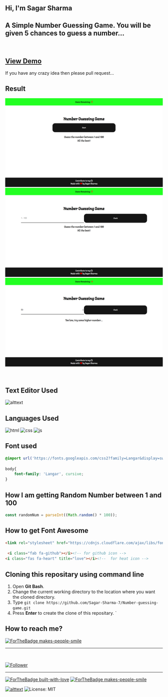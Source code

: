 ## Hi, I'm Sagar Sharma
## A Simple Number Guessing Game. You will be given 5 chances to guess a number...
<br>

## [View Demo]()

If you have any crazy idea then please pull request...

## Result
<p align="center">
  <img src="public/images/result1.png" title="result">
  <br>
  <img src="public/images/result2.png" title="result">
  <br>
  <img src="public/images/result3.png" title="result">
</p>

<br>


## Text Editor Used
![alttext](https://img.shields.io/badge/Visual_Studio_Code-0078D4?style=for-the-badge&logo=visual%20studio%20code&logoColor=white)

## Languages Used
<p float="left">

 ![html](https://img.shields.io/badge/HTML5-E34F26?style=for-the-badge&logo=html5&logoColor=white)
 ![css](https://img.shields.io/badge/CSS3-1572B6?style=for-the-badge&logo=css3&logoColor=white)
 ![js](https://img.shields.io/badge/JavaScript-F7DF1E?style=for-the-badge&logo=javascript&logoColor=black)


</p>

## Font used
```css
@import url('https://fonts.googleapis.com/css2?family=Langar&display=swap');

body{
    font-family: 'Langar', cursive;
}
```

## How I am getting Random Number between 1 and 100
```js 
const randomNum = parseInt((Math.random() * 100));
```

## How to get Font Awesome
```html 
<link rel="stylesheet" href="https://cdnjs.cloudflare.com/ajax/libs/font-awesome/5.10.0/css/all.min.css" integrity="sha512-PgQMlq+nqFLV4ylk1gwUOgm6CtIIXkKwaIHp/PAIWHzig/lKZSEGKEysh0TCVbHJXCLN7WetD8TFecIky75ZfQ==" crossorigin="anonymous" />

 <i class="fab fa-github"></i><!-- for github icon -->
<i class="fas fa-heart" title="love"></i><!--  for heat icon -->

```



 ## Cloning this repositary using command line
 1. Open **Git Bash**.
 1. Change the current working directory to the location where you want the cloned directory.
 1. Type `git clone https://github.com/Sagar-Sharma-7/Number-guessing-game.git`
 1. Press **Enter** to create the clone of this repositary.
 `


 ## How to reach me?
 [ ![ForTheBadge makes-people-smile](https://img.shields.io/badge/Gmail-D14836?style=for-the-badge&logo=gmail&logoColor=white)](mailto:6969sagarsharma@gmail.com)
 <hr>
 <br>

[![Follower](https://img.shields.io/github/followers/sagar-sharma-7?style=social)](https://github.com/Sagar-Sharma-7)
 <hr>
 <p float="left">

[![ForTheBadge built-with-love](https://forthebadge.com/images/badges/built-with-love.svg)](https://github.com/Sagar-Sharma-7)
[ ![ForTheBadge makes-people-smile](https://forthebadge.com/images/badges/makes-people-smile.svg)](https://github.com/Sagar-Sharma-7)

</p>


[![alttext](https://img.shields.io/badge/GitHub-100000?style=for-the-badge&logo=github&logoColor=white)](https://github.com/Sagar-Sharma-7)
![License: MIT](https://img.shields.io/badge/License-MIT-black.svg)




